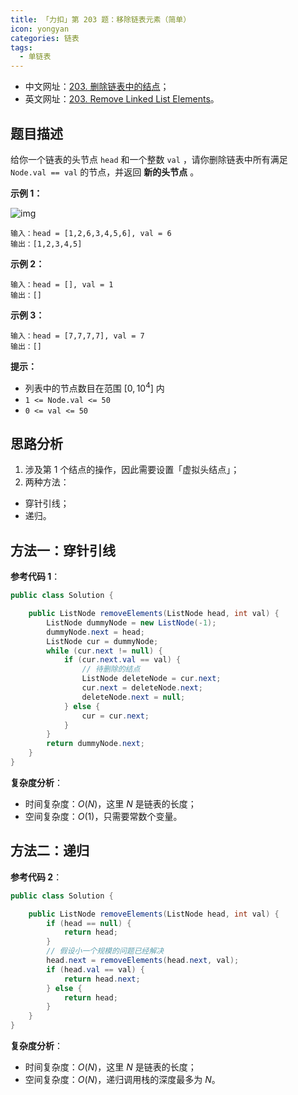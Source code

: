 ```yaml
---
title: 「力扣」第 203 题：移除链表元素（简单）
icon: yongyan
categories: 链表
tags:
  - 单链表
---
```


+ 中文网址：[203. 删除链表中的结点](https://leetcode-cn.com/problems/remove-linked-list-elements/description/)；
+ 英文网址：[203. Remove Linked List Elements](https://leetcode.com/problems/remove-linked-list-elements/description/)。

## 题目描述

给你一个链表的头节点 `head` 和一个整数 `val` ，请你删除链表中所有满足 `Node.val == val` 的节点，并返回 **新的头节点** 。

**示例 1：**

![img](https://assets.leetcode.com/uploads/2021/03/06/removelinked-list.jpg)





```
输入：head = [1,2,6,3,4,5,6], val = 6
输出：[1,2,3,4,5]
```

**示例 2：**

```
输入：head = [], val = 1
输出：[]
```

**示例 3：**

```
输入：head = [7,7,7,7], val = 7
输出：[]
```

 **提示：**

- 列表中的节点数目在范围 $[0, 10^4]$ 内
- `1 <= Node.val <= 50`
- `0 <= val <= 50`

## 思路分析

1. 涉及第 $1$ 个结点的操作，因此需要设置「虚拟头结点」；
2. 两种方法：

+ 穿针引线；
+ 递归。

## 方法一：穿针引线

**参考代码 1**：

```java
public class Solution {

    public ListNode removeElements(ListNode head, int val) {
        ListNode dummyNode = new ListNode(-1);
        dummyNode.next = head;
        ListNode cur = dummyNode;
        while (cur.next != null) {
            if (cur.next.val == val) {
                // 待删除的结点
                ListNode deleteNode = cur.next;
                cur.next = deleteNode.next;
                deleteNode.next = null;
            } else {
                cur = cur.next;
            }
        }
        return dummyNode.next;
    }
}
```

**复杂度分析**：

+ 时间复杂度：$O(N)$，这里 $N$ 是链表的长度；
+ 空间复杂度：$O(1)$，只需要常数个变量。

## 方法二：递归

**参考代码 2**：

```java
public class Solution {

    public ListNode removeElements(ListNode head, int val) {
        if (head == null) {
            return head;
        }
        // 假设小一个规模的问题已经解决
        head.next = removeElements(head.next, val);
        if (head.val == val) {
            return head.next;
        } else {
            return head;
        }
    }
}
```

**复杂度分析**：

+ 时间复杂度：$O(N)$，这里 $N$ 是链表的长度；
+ 空间复杂度：$O(N)$，递归调用栈的深度最多为 $N$。

